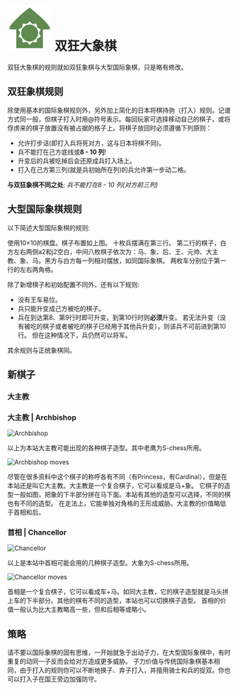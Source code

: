# ![Grandhouse](https://github.com/gbtami/pychess-variants/blob/master/static/icons/Grandhouse.svg) 双狂大象棋

双狂大象棋的规则就如双狂象棋与大型国际象棋，只是略有修改。

## 双狂象棋规则

除使用基本的国际象棋规则外，另外加上简化的日本将棋持驹（打入）规则。记谱方式同一般，但棋子打入时用@符号表示。每回玩家可选择移动自己的棋子，或将俘虏来的棋子放置没有被占据的格子上。将棋子放回时必须遵循下列原则：

* 允许打步诘(即打入兵将死对方，这与日本将棋不同)。
* 兵不能打在己方底线或**8 - 10 列**!
* 升变后的兵被吃掉后会还原成兵打入场上。
* 打入在己方第三列(就是兵初始所在列)的兵允许第一步动二格。

**与双狂象棋不同之处**: *兵不能打在8 - 10 列(对方前三列)*

## 大型国际象棋规则

以下简述大型国际象棋的规则:

使用10×10的棋盘。棋子布置如上图。
十枚兵摆满在第三行。
第二行的棋子，白方左右两侧a2和j2空白，中间八枚棋子依次为：马、象、后、王、元帅、大主教、象、马。黑方与白方每一列相对摆放，如同国际象棋。
两枚车分别位于第一行的左右两角格。

除了新增棋子和初始配置不同外，还有以下规则:

* 没有王车易位。
* 兵只能升变成己方被吃的棋子。
* 兵在到达第8、第9行时即可升变，到第10行时则**必须**升变。
  若无法升变（没有被吃的棋子或者被吃的棋子已经用于其他兵升变），则该兵不可前进到第10行。 
  但在这种情况下，兵仍然可以将军。

其余规则与正统象棋同。

## 新棋子

### 大主教

### 大主教 | Archbishop

![Archbishop](https://github.com/gbtami/pychess-variants/blob/master/static/images/CVariantsGuide/Princesses.png)

以上为本站大主教可能出现的各种棋子造型。其中老鹰为S-chess所用。

![Archbishop moves](https://github.com/gbtami/pychess-variants/blob/master/static/images/CVariantsGuide/Archbishop.png)

尽管在很多资料中这个棋子的称呼各有不同（有Princess，有Cardinal），但是在本站还是叫它大主教。大主教是一个复合棋子，它可以看成是马+象。
它棋子的造型一般如图，把象的下半部分拼在马下面。本站有其他的造型可以选择，不同的棋也有不同的造型。
在走法上，它能单独对角格的王形成威胁。大主教的价值略低于首相和后。

### 首相 | Chancellor

![Chancellor](https://github.com/gbtami/pychess-variants/blob/master/static/images/CVariantsGuide/Empresses.png)

以上是本站中首相可能会用的几种棋子造型。大象为S-chess所用。

![Chancellor moves](https://github.com/gbtami/pychess-variants/blob/master/static/images/CVariantsGuide/Chancellor.png)

首相是一个复合棋子，它可以看成车+马。如同大主教，它的棋子造型就是马头拼上车的下半部分。其他的棋有不同的造型，本站也可以切换棋子造型。
首相的价值一般认为比大主教略高一些，但和后相等或略小。

## 策略

请不要以国际象棋的固有思维，一开始就急于出动子力，在大型国际象棋中，有时重复的动同一子反而会给对方造成更多威胁。
子力价值与传统国际象棋基本相同，由于打入的规则你可以不断地换子、弃子打入，并擅用骑士和兵的捉双。你也可以打入子在国王旁边加强防守。